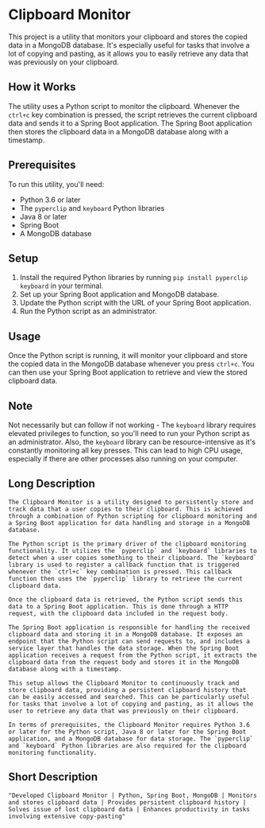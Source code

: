 # Clipboard Monitor

This project is a utility that monitors your clipboard and stores the copied data in a MongoDB database. It's especially useful for tasks that involve a lot of copying and pasting, as it allows you to easily retrieve any data that was previously on your clipboard.

## How it Works

The utility uses a Python script to monitor the clipboard. Whenever the `ctrl+c` key combination is pressed, the script retrieves the current clipboard data and sends it to a Spring Boot application. The Spring Boot application then stores the clipboard data in a MongoDB database along with a timestamp.

## Prerequisites

To run this utility, you'll need:

- Python 3.6 or later
- The `pyperclip` and `keyboard` Python libraries
- Java 8 or later
- Spring Boot
- A MongoDB database

## Setup

1. Install the required Python libraries by running `pip install pyperclip keyboard` in your terminal.
2. Set up your Spring Boot application and MongoDB database.
3. Update the Python script with the URL of your Spring Boot application.
4. Run the Python script as an administrator.

## Usage

Once the Python script is running, it will monitor your clipboard and store the copied data in the MongoDB database whenever you press `ctrl+c`. You can then use your Spring Boot application to retrieve and view the stored clipboard data.

## Note

Not necessarily but can follow if not working - The `keyboard` library requires elevated privileges to function, so you'll need to run your Python script as an administrator. Also, the `keyboard` library can be resource-intensive as it's constantly monitoring all key presses. This can lead to high CPU usage, especially if there are other processes also running on your computer.




## Long Description
```
The Clipboard Monitor is a utility designed to persistently store and track data that a user copies to their clipboard. This is achieved through a combination of Python scripting for clipboard monitoring and a Spring Boot application for data handling and storage in a MongoDB database.

The Python script is the primary driver of the clipboard monitoring functionality. It utilizes the `pyperclip` and `keyboard` libraries to detect when a user copies something to their clipboard. The `keyboard` library is used to register a callback function that is triggered whenever the `ctrl+c` key combination is pressed. This callback function then uses the `pyperclip` library to retrieve the current clipboard data.

Once the clipboard data is retrieved, the Python script sends this data to a Spring Boot application. This is done through a HTTP request, with the clipboard data included in the request body.

The Spring Boot application is responsible for handling the received clipboard data and storing it in a MongoDB database. It exposes an endpoint that the Python script can send requests to, and includes a service layer that handles the data storage. When the Spring Boot application receives a request from the Python script, it extracts the clipboard data from the request body and stores it in the MongoDB database along with a timestamp.

This setup allows the Clipboard Monitor to continuously track and store clipboard data, providing a persistent clipboard history that can be easily accessed and searched. This can be particularly useful for tasks that involve a lot of copying and pasting, as it allows the user to retrieve any data that was previously on their clipboard.

In terms of prerequisites, the Clipboard Monitor requires Python 3.6 or later for the Python script, Java 8 or later for the Spring Boot application, and a MongoDB database for data storage. The `pyperclip` and `keyboard` Python libraries are also required for the clipboard monitoring functionality.
```

## Short Description
```
"Developed Clipboard Monitor | Python, Spring Boot, MongoDB | Monitors and stores clipboard data | Provides persistent clipboard history | Solves issue of lost clipboard data | Enhances productivity in tasks involving extensive copy-pasting"
```
